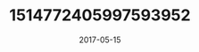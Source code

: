 ---
title: "1514772405997593952"
cover: "2017-05-15 06.49.24 1514772405997593952_46248401"
photo: "2017-05-15 06.49.24 1514772405997593952_46248401"
date: "2017-05-15"
type: "photo"
---